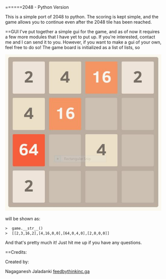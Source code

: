 
======2048 - Python Version


This is a simple port of 2048 to python. The scoring is kept simple, and the game allows you to continue even after the 2048 tile has been reached.

==GUI
I've put together a simple gui for the game, and as of now it requires a few more modules that I have yet to put up. If you're interested, contact me and I can send it to you.
However, if you want to make a gui of your own, feel free to do so! The game board is initialized as a list of lists, so

![game board example](https://raw.githubusercontent.com/njaladan/2048-python/master/img/2048game.JPG)

will be shown as:

```
>  game.__str__()
>  [[2,3,16,2],[4,16,0,0],[64,0,4,0],[2,0,0,0]]

```

And that's pretty much it! Just hit me up if you have any questions.

==Credits:

Created by:

Nagaganesh Jaladanki
[feedbythinkinc.ga](www.feedbythinkinc.ga)